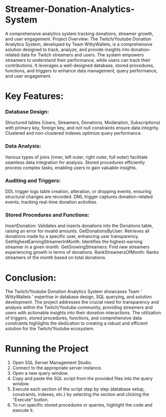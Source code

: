 # Streamer-Donation-Analytics-System
A comprehensive analytics system tracking donations, streamer growth, and user engagement.
Project Overview:
The Twitch/Youtube Donation Analytics System, developed by Team WittyWallets, is a comprehensive solution designed to track, analyze, and provide insights into donation-related data for Twitch streamers and users. The system empowers streamers to understand their performance, while users can track their contributions. It leverages a well-designed database, stored procedures, functions, and triggers to enhance data management, query performance, and user engagement.

# Key Features:

### Database Design:
Structured tables (Users, Streamers, Donations, Moderation, Subscriptions) with primary key, foreign key, and not null constraints ensure data integrity.
Clustered and non-clustered indexes optimize query performance.

### Data Analysis:
Various types of joins (inner, left outer, right outer, full outer) facilitate seamless data integration for analysis.
Stored procedures efficiently process complex tasks, enabling users to gain valuable insights.

### Auditing and Triggers:
DDL trigger logs table creation, alteration, or dropping events, ensuring structural changes are recorded.
DML trigger captures donation-related events, tracking real-time donation activities.

### Stored Procedures and Functions:
InsertDonation: Validates and inserts donations into the Donations table, raising an error for invalid amounts.
GetDonationsByUser: Retrieves all donations made by a specific user, enhancing user transparency.
GetHighestEarningStreamerInMonth: Identifies the highest-earning streamer in a given month.
GetGrowingStreamers: Find new streamers experiencing growth in terms of donations.
RankStreamersOfMonth: Ranks streamers of the month based on total donations.

# Conclusion:
The Twitch/Youtube Donation Analytics System showcases  Team ' WittyWallets ' expertise in database design, SQL querying, and solution development. The project addresses the crucial need for transparency and analysis within the Twitch/Youtube community, providing streamers and users with actionable insights into their donation interactions. The utilization of triggers, stored procedures, functions, and comprehensive data constraints highlights the dedication to creating a robust and efficient solution for the Twitch/Youtube ecosystem.


# Running the Project

1. Open SQL Server Management Studio.
2. Connect to the appropriate server instance.
3. Open a new query window.
4. Copy and paste the SQL script from the provided files into the query window.
5. Execute each section of the script step by step (database setup, constraints, indexes, etc.) by selecting the section and clicking the "Execute" button.
6. To run specific stored procedures or queries, highlight the code and execute it.
